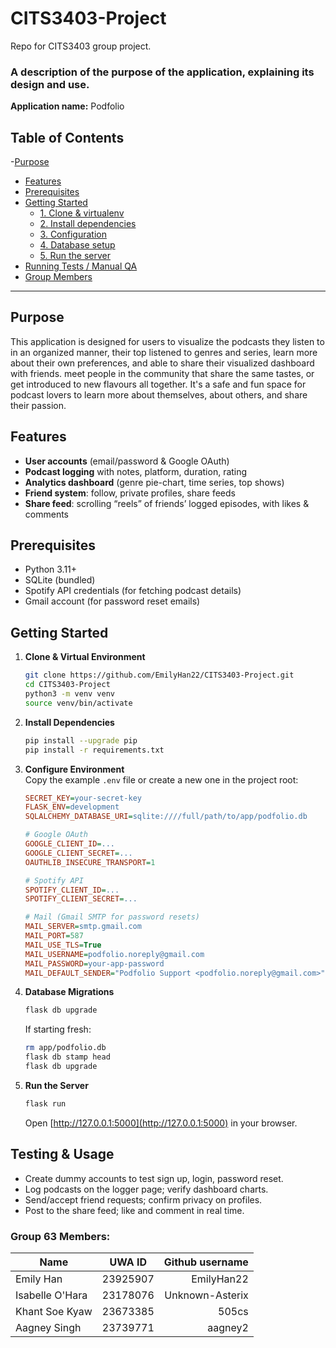 # CITS3403-Project
Repo for CITS3403 group project. 

### A description of the purpose of the application, explaining its design and use.
**Application name:**
Podfolio

## Table of Contents

-[Purpose](#purpose)
- [Features](#features)  
- [Prerequisites](#prerequisites)  
- [Getting Started](#getting-started)  
  - [1. Clone & virtualenv](#1-clone--virtualenv)  
  - [2. Install dependencies](#2-install-dependencies)  
  - [3. Configuration](#3-configuration)  
  - [4. Database setup](#4-database-setup)  
  - [5. Run the server](#5-run-the-server)  
- [Running Tests / Manual QA](#running-tests--manual-qa)  
- [Group Members](#group-members)  

---

## Purpose
This application is designed for users to visualize the podcasts they listen to in an organized manner, their top listened to genres and series, learn more about their own preferences, and able to share their visualized dashboard with friends. meet people in the community that share the same tastes, or get introduced to new flavours all together. It's a safe and fun space for podcast lovers to learn more about themselves, about others, and share their passion. 

## Features

- **User accounts** (email/password & Google OAuth)  
- **Podcast logging** with notes, platform, duration, rating  
- **Analytics dashboard** (genre pie-chart, time series, top shows)  
- **Friend system**: follow, private profiles, share feeds  
- **Share feed**: scrolling “reels” of friends’ logged episodes, with likes & comments


## Prerequisites
- Python 3.11+
- SQLite (bundled)
- Spotify API credentials (for fetching podcast details)
- Gmail account (for password reset emails)

## Getting Started

1. **Clone & Virtual Environment**  
   ```bash
   git clone https://github.com/EmilyHan22/CITS3403-Project.git
   cd CITS3403-Project
   python3 -m venv venv
   source venv/bin/activate
   ```
2. **Install Dependencies**  
   ```bash
   pip install --upgrade pip
   pip install -r requirements.txt
   ```

3. **Configure Environment**  
   Copy the example `.env` file or create a new one in the project root:

   ```ini
   SECRET_KEY=your-secret-key
   FLASK_ENV=development
   SQLALCHEMY_DATABASE_URI=sqlite:////full/path/to/app/podfolio.db

   # Google OAuth
   GOOGLE_CLIENT_ID=...
   GOOGLE_CLIENT_SECRET=...
   OAUTHLIB_INSECURE_TRANSPORT=1

   # Spotify API
   SPOTIFY_CLIENT_ID=...
   SPOTIFY_CLIENT_SECRET=...

   # Mail (Gmail SMTP for password resets)
   MAIL_SERVER=smtp.gmail.com
   MAIL_PORT=587
   MAIL_USE_TLS=True
   MAIL_USERNAME=podfolio.noreply@gmail.com
   MAIL_PASSWORD=your-app-password
   MAIL_DEFAULT_SENDER="Podfolio Support <podfolio.noreply@gmail.com>"
   ```

4. **Database Migrations**  
   ```bash
   flask db upgrade
   ```
   If starting fresh:
   ```bash
   rm app/podfolio.db
   flask db stamp head
   flask db upgrade
   ```

5. **Run the Server**  
   ```bash
   flask run
   ```
   Open [http://127.0.0.1:5000](http://127.0.0.1:5000) in your browser.

## Testing & Usage
- Create dummy accounts to test sign up, login, password reset.
- Log podcasts on the logger page; verify dashboard charts.
- Send/accept friend requests; confirm privacy on profiles.
- Post to the share feed; like and comment in real time.

### Group 63 Members:

| Name            | UWA ID   | Github username |
| --------------- |:--------:| ---------------:|
| Emily Han       | 23925907 | EmilyHan22      |
| Isabelle O'Hara | 23178076 | Unknown-Asterix |
| Khant Soe Kyaw  | 23673385 | 505cs           |
| Aagney Singh    | 23739771 | aagney2         |


